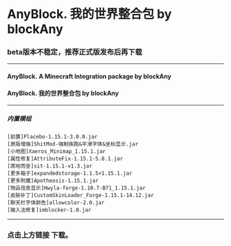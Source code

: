# AnyBlock. 我的世界整合包 by blockAny
### beta版本不稳定，推荐正式版发布后再下载

* * *

#### AnyBlock. A Minecraft Integration package by blockAny
#### AnyBlock. 我的世界整合包 by blockAny

* * *
##### 内置模组


```
[前置]Placebo-1.15.1-3.0.0.jar
[原版增强]ShitMod-强制疾跑&平滑字体&坐标显示.jar
[小地图]Xaeros_Minimap_1.15.1.jar
[属性修复]AttributeFix-1.15.1-5.0.1.jar
[席地而坐]sit-1.15.1-v1.3.jar
[更多箱子]expandedstorage-1.1.5+1.15.1.jar
[更多附魔]Apotheosis-1.15.1.jar
[物品信息显示]Hwyla-forge-1.10.7-B71_1.15.1.jar
[皮肤补丁]CustomSkinLoader_Forge-1.15.1-14.12.jar
[聊天栏字体颜色]allowcolor-2.0.jar
[输入法修复]imblocker-1.0.jar
```

* * *

### 点击上方链接 下载。
